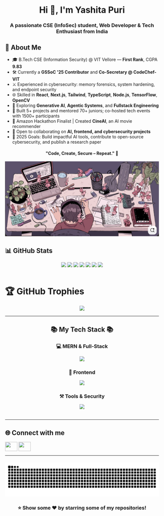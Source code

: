 <h1 align="center">Hi 👋, I'm Yashita Puri</h1>
<h3 align="center">A passionate CSE (InfoSec) student, Web Developer & Tech Enthusiast from India</h3>

## 💫 About Me
- 🎓 B.Tech CSE (Information Security) @ VIT Vellore — **First Rank**, CGPA **9.83**
- 🛠️ Currently a **GSSoC '25 Contributor** and **Co-Secretary @ CodeChef-VIT**
- ⚔️ Experienced in cybersecurity: memory forensics, system hardening, and endpoint security
- 🌐 Skilled in **React**, **Next.js**, **Tailwind**, **TypeScript**, **Node.js**, **TensorFlow**, **OpenCV**
- 🧠 Exploring **Generative AI**, **Agentic Systems**, and **Fullstack Engineering**
- 🚀 Built 5+ projects and mentored 70+ juniors; co-hosted tech events with 1500+ participants
- 🥇 Amazon Hackathon Finalist | Created **CineAI**, an AI movie recommender
- 👯 Open to collaborating on **AI, frontend, and cybersecurity projects**
- 🥅 2025 Goals: Build impactful AI tools, contribute to open-source cybersecurity, and publish a research paper


<h4 align="center">"Code, Create, Secure – Repeat." 🚀</h4>

 
<div align="center">
  <img src="assets/git.png" alt="Git Logo" />
</div>


## 📊 GitHub Stats
<div align="center">
  <img height="158em" src="https://github-profile-summary-cards.vercel.app/api/cards/profile-details?username=yashxita&theme=radical">
  <img height="158em" src="https://github-profile-summary-cards.vercel.app/api/cards/stats?username=yashxita&theme=radical">
  <img height="160em" src="https://github-profile-summary-cards.vercel.app/api/cards/repos-per-language?username=yashxita&theme=radical">
  <img height="160em" src="https://github-profile-summary-cards.vercel.app/api/cards/most-commit-language?username=yashxita&theme=radical">
  <img height="160em" src="https://github-profile-summary-cards.vercel.app/api/cards/productive-time?username=yashxita&theme=radical&utcOffset=5.5">
  <img height="169em" src="https://github-readme-stats.vercel.app/api?username=yashxita&theme=radical&hide_border=false&include_all_commits=true&count_private=true">
  <img height="169em" src="https://github-readme-streak-stats.herokuapp.com/?user=yashxita&theme=radical">
</div>
<br>

# 🏆 GitHub Trophies
<div align="center">
  <img src="https://github-trophies.vercel.app/?username=yashxita&theme=dracula&no-frame=false&margin-w=4">
</div>

---

<h2 align="center">📚 My Tech Stack 📚</h2>

<h3 align="center">💻 MERN & Full-Stack</h3>
<div align="center">
  <img src="https://skillicons.dev/icons?i=mongodb,express,react,nodejs" />
</div>

<h3 align="center">🎨 Frontend</h3> 
<div align="center">
  <img src="https://skillicons.dev/icons?i=html,css,js,ts,react,nextjs,redux,tailwind,bootstrap,materialui,vite" />
</div>


<h3 align="center">⚒️ Tools & Security</h3>
<div align="center">
  <img src="https://skillicons.dev/icons?i=git,github,figma,postman,appwrite,prisma,kafka" />
</div>
<br/>

---

## 🌐 Connect with me  
<p align="left">
  <a href="https://linkedin.com/in/yashita-puri" target="blank"><img align="center" src="https://raw.githubusercontent.com/rahuldkjain/github-profile-readme-generator/master/src/images/icons/Social/linked-in-alt.svg" height="30" width="40" /></a>
  <a href="https://leetcode.com/u/yashxita/" target="blank"><img align="center" src="https://raw.githubusercontent.com/rahuldkjain/github-profile-readme-generator/master/src/images/icons/Social/leet-code.svg" height="30" width="40" /></a>
</p>

---
### 
<div>
  <img src="https://raw.githubusercontent.com/premkolte/premkolte/output/snake.svg" alt="Snake animation" />
  
</div>

<div align="center">
  <h3>⭐ Show some ❤️ by starring some of my repositories!</h3>
</div>
